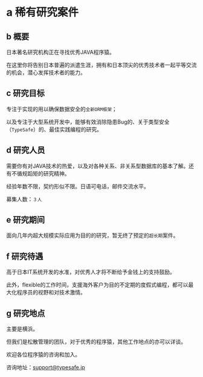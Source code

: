 

# a 稀有研究案件

## b 概要

日本著名研究机构正在寻找优秀JAVA程序猿。

在这里你将告别日本普遍的派遣生涯，拥有和日本顶尖的优秀技术者一起平等交流的机会，潜心发挥技术者的能力。



## c 研究目标

专注于实现的用以确保数据安全的`全新ORM框架`；

以及专注于大型系统开发中，能够有效消除隐患Bug的、关于类型安全（`TypeSafe`）的、最佳实践编程的研究。



## d 研究人员

需要你有对JAVA技术的热爱，以及对各种关系、非关系型数据库的基本了解。还有不循规蹈矩的研究精神。

经验年数不限，契约形似不限。日语可电话，邮件交流水平。

募集人数：`３人`





## e 研究期间

面向几年内超大规模实际应用为目的的研究，暂无终了预定的`超长期`案件。



## f 研究待遇

高于日本IT系统开发的水准，对优秀人才将不断给予金钱上的支持鼓励。

此外，flexible的工作时间，支援海外客户为目的不定期的度假式编程，都可以最大化程序员的视野和对技术激情。


## g 研究地点

主要是横浜。

但我们是松散管理的团队，对于优秀的程序猿，其他工作地点的亦可以详谈。


欢迎各位程序猿的咨询和加入。

咨询地址：[support@typesafe.jp](mailto:support@typesafe.jp?subject=案件ID：TS001CN)



